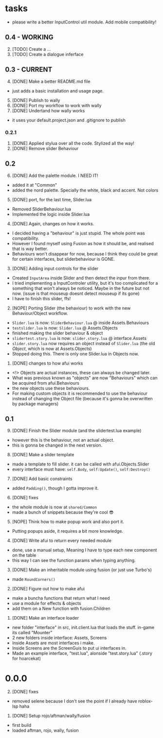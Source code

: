 # tasks
- please write a better InputControl util module. Add mobile compatibility!

## 0.4 - WORKING
2. [TODO] Create a ...
1. [TODO] Create a dialogue inferface

## 0.3 - CURRENT
4. [DONE] Make a better README.md file
- just adds a basic installation and usage page. 
5. [DONE] Publish to wally
6. [DONE] Port my workflow to work with wally
7. [DONE] Undertand how wally works
- it uses your default.project.json and .gitignore to publish


### 0.2.1
1. [DONE] Applied stylua over all the code. Stylized all the way!
2. [DONE] Remove slider Behaviour

## 0.2
6. [DONE] Add the palette module. I NEED IT!
- added it at "Common"
- added the nord palette. Specially the white, black and accent. Not colors

5. [DONE] port, for the last time, Slider.lua
- Removed SliderBehaviour.lua
- Implemented the logic inside Slider.lua

4. [DONE] Again, changes on how it works.
- I decided having a "behaviour" is just stupid. The whole point was compatibility.
- However I found myself using Fusion as how it should be, and realised that is way better.
- Behaviours won't disappear for now, because I think they could be great for certain interfaces, but sliderbehaviour is GONE.
3. [DONE] Adding input controls for the slider
- Created `InputArea` inside Slider and then detect the inpur from there.
- I tried implementing a InputControler utility, but it's too complicated for a something that won't always be noticed. Maybe in the future but not now. (issue is that mouseup doesnt detect mouseup if its gone)
- I have to finish this slider, ffs!

2. [NOPE] Porting Slider (the behaviour) to work with the new Behaviour/Object workflow.
- `Slider.lua` is now: `SliderBehaviour.lua` @ inside Assets.Behaviours
- `testslider.lua` is now: `Slider.lua` @ Assets.Objects
- finished making the slider behaviour & object 
- `slidertest.story.lua` is now: `slider.story.lua` @ interface.Assets 
- `slider.story.lua` now requires an object instead of `Slider.lua` (the old *Object*, which is now at Assets.Objects)
- Stopped doing this. There is only one Slider.lua in Objects now.

1. [DONE] changes to how afui works
- <!> Objects are actual instances, these can always be changed later.
- What was previous known as "objects" are now "Behaviours" which can be acquired from afui.Behaviours
- the new objects use these behaviours. 
- For making custom objects it is recommended to use the behaviour instead of changing the Object file (because it's gonna be overwritten by package managers)

## 0.1
9. [DONE] Finish the Slider module (and the slidertest.lua example)
- however this is the behaviour, not an actual object.
- this is gonna be changed in the next version.

8. [DONE] Make a slider template
- made a template to fill slider. it can be called with afui.Objects.Slider
- every interface must have: `self.Body`, `self:Update()`, `self:Destroy()`

7. [DONE] Add basic constraints
- added `Padding()`, though I gotta improve it.

6. [DONE] fixes
- the whole module is now at `shared/Common`
- made a bunch of snippets because they're cool :sunglasses:

5. [NOPE] Think how to make popup work and also port it. 
- Putting popups aside, it requires a bit more knowledge.

4. [DONE] Write afui to return every needed module
- done, use a manual setup, Meaning I have to type each new component on the table
- this way I can see the function params when typing anything.

3. [DONE] Make an inheritable module using fusion (or just use Turbo's)
- made `RoundCorners()`

2. [DONE] Figure out how to make afui
- make a buncha functions that return what I need
- use a module for effects & objects
- add them on a New function with fusion.Children

1. [DONE] Make an interface loader
- new folder "interface" in src, init.client.lua that loads the stuff. in-game its called "Mounter"
- 2 new folders inside interface: Assets, Screens
- Inside Assets are most interfaces i make.
- Inside Screens are the ScreenGuis to put ui interfaces in.
- Made an example interface, "test.lua", alonside "test.story.lua" (.story for hoarcekat)

# 0.0.0
2. [DONE] fixes
- removed selene because I don't see the point if I already have roblox-lsp haha
1. [DONE] Setup rojo/aftman/wally/fusion
- first build
- loaded aftman, rojo, wally, fusion
